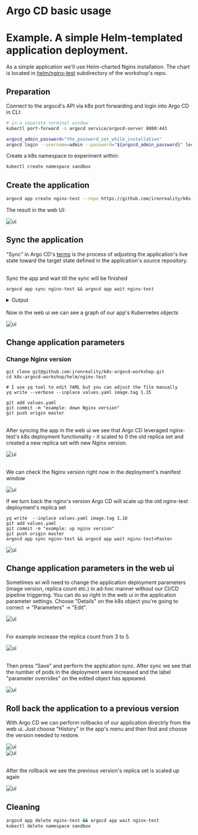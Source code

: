 # Argo CD basic usage

# Example. A simple Helm-templated application deployment.

As a simple application we'll use Helm-charted Nginx installation. The chart is located in [helm/nginx-test](./../../helm/nginx-test) subdirectory of the workshop's repo.

## Preparation

Connect to the argocd's API via k8s port forwarding and login into Argo CD in CLI:

```bash
# in a separate terminal window
kubectl port-forward -n argocd service/argocd-server 8080:443

argocd_admin_password="the_password_set_while_installation"
argocd login --username=admin --password="${argocd_admin_password}" localhost:8080
```

Create a k8s namespace to experiment within:

```bash
kubectl create namespace sandbox
```

## Create the application

```bash
argocd app create nginx-test --repo https://github.com/ironreality/k8s-argocd-workshop --path helm/nginx-test --dest-server https://kubernetes.default.svc --dest-namespace sandbox
```

The result in the web UI:

![ui](./pics/nginx_01.png)

## Sync the application

"Sync" in Argo CD's [terms](https://argoproj.github.io/argo-cd/core_concepts/) is the process of adjusting the application's live state toward the target state defined in the application's source repository. 

<br>
Sync the app and wait till the sync will be finished

```
argocd app sync nginx-test && argocd app wait nginx-test
```

<details>
<summary>Output</summary>

```
Name:               nginx-test
Project:            default
Server:             https://kubernetes.default.svc
Namespace:          sandbox
URL:                https://localhost:8080/applications/nginx-test
Repo:               https://github.com/ironreality/k8s-argocd-workshop
Target:
Path:               helm/nginx-test
Sync Policy:        <none>
Sync Status:        OutOfSync from  (11daaf4)
Health Status:      Missing

Operation:          Sync
Sync Revision:      11daaf4e64d4fb65e93748ce2de7563a446aff53
Phase:              Succeeded
Start:              2019-05-08 14:32:32 +0300 EEST
Finished:           2019-05-08 14:32:33 +0300 EEST
Duration:           1s
Message:            successfully synced

GROUP  KIND        NAMESPACE  NAME        STATUS     HEALTH   HOOK  MESSAGE
       Service     sandbox    nginx-test  OutOfSync  Missing        service/nginx-test created
       apps   Deployment  sandbox    nginx-test  OutOfSync  Missing        deployment.apps/nginx-test created


TIMESTAMP                  GROUP        KIND   NAMESPACE                  NAME    STATUS   HEALTH            HOOK  MESSAGE
2019-05-08T14:32:22+03:00            Service     sandbox            nginx-test    Synced  Healthy                  service/nginx-test created
2019-05-08T14:32:22+03:00   apps  Deployment     sandbox            nginx-test    Synced  Progressing              deployment.apps/nginx-test
 created

 Name:               nginx-test
 Project:            default
 Server:             https://kubernetes.default.svc
 Namespace:          sandbox
 URL:                https://localhost:8080/applications/nginx-test
 Repo:               https://github.com/ironreality/k8s-argocd-workshop
 Target:
 Path:               helm/nginx-test
 Sync Policy:        <none>
 Sync Status:        Synced to  (11daaf4)
 Health Status:      Healthy

 Operation:          Sync
 Sync Revision:      11daaf4e64d4fb65e93748ce2de7563a446aff53
 Phase:              Succeeded
 Start:              2019-05-08 14:32:32 +0300 EEST
 Finished:           2019-05-08 14:32:33 +0300 EEST
 Duration:           1s
 Message:            successfully synced

 GROUP  KIND        NAMESPACE  NAME        STATUS  HEALTH   HOOK  MESSAGE
        Service     sandbox    nginx-test  Synced  Healthy        service/nginx-test created
        apps   Deployment  sandbox    nginx-test  Synced  Healthy        deployment.apps/nginx-test created
```
</details>

<br>
Now in the web ui we can see a graph of our app's Kubernetes objects

![ui](./pics/nginx_02.png)


## Change application parameters

### Change Nginx version

```
git clone git@github.com:ironreality/k8s-argocd-workshop.git
cd k8s-argocd-workshop/helm/nginx-test

# I use yq tool to edit YAML but you can adjust the file manually
yq write --verbose --inplace values.yaml image.tag 1.15

git add values.yaml
git commit -m "example: down Nginx version"
git push origin master
```

<br>
After syncing the app in the web ui we see that Argo CD leveraged nginx-test's k8s deployment functionality - it scaled to 0 the old replica set and created a new replica set with new Nginx version.

![ui](./pics/nginx_03.png)

<br>
We can check the Nginx version right now in the deployment's manifest window

![ui](./pics/nginx_04.png)

If we turn back the nginx's version Argo CD will scale up the old nginx-test deployment's replica set

```
yq write  --inplace values.yaml image.tag 1.16
git add values.yaml
git commit -m "example: up nginx version"
git push origin master
argocd app sync nginx-test && argocd app wait nginx-test<Paste>
```

![ui](./pics/nginx_05.png)


## Change application parameters in the web ui

Sometimes wi will need to change the application deployment parameters (image version, replica count etc.) in ad-hoc manner without our CI/CD pipeline triggering. You can do so right in the web ui in the application parameter settings. Choose "Details" on the k8s object you're going to correct -> "Parameters" -> "Edit".

![ui](./pics/nginx_06.png)

<br>
For example increase the replica count from 3 to 5.

![ui](./pics/nginx_07.png)

<br>
Then press "Save" and perform the application sync. After sync we see that the number of pods in the deployment were increased and the label "parameter overrides" on the edited object has appeared.

![ui](./pics/nginx_08.png)


## Roll back the application to a previous version

With Argo CD we can perform rollbacks of our application directrly from the web ui. Just choose "History" in the app's menu and then find and choose the version needed to restore.

![ui](./pics/nginx_09.png)
<br>
![ui](./pics/nginx_10.png)

<br>
After the rollback we see the previous version's replica set is scaled up again

![ui](./pics/nginx_11.png)

## Cleaning

```bash
argocd app delete nginx-test && argocd app wait nginx-test
kubectl delete namespace sandbox
```
